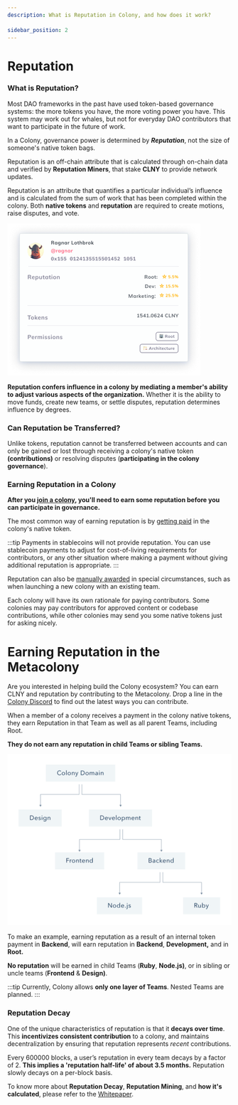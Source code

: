 ```yaml
---
description: What is Reputation in Colony, and how does it work?

sidebar_position: 2
---
```


# Reputation

### What is Reputation?

Most DAO frameworks in the past have used token-based governance systems: the more tokens you have, the more voting power you have. This system may work out for whales, but not for everyday DAO contributors that want to participate in the future of work. 

In a Colony, governance power is determined by ***Reputation***, not the size of someone's native token bags. 

Reputation is an off-chain attribute that is calculated through on-chain data and verified by **Reputation Miners**, that stake **CLNY** to provide network updates.

Reputation is an attribute that quantifies a particular individual’s influence and is calculated from the sum of work that has been completed within the colony. Both **native tokens** and **reputation** are required to create motions, raise disputes, and vote.

![](../assets/key-concepts/Frame-40.png)

**Reputation confers influence in a colony by mediating a member's ability to adjust various aspects of the organization.** Whether it is the ability to move funds, create new teams, or settle disputes, reputation determines influence by degrees.

### Can Reputation be Transferred?

Unlike tokens, reputation cannot be transferred between accounts and can only be gained or lost through receiving a colony's native token **(contributions)** or resolving disputes (**participating in the colony governance**).

### Earning Reputation in a Colony

**After you [join a colony](../../use/join-a-colony.md), you'll need to earn some reputation before you can participate in governance.**

The most common way of earning reputation is by [getting paid](../../use/making-payments/payments.md) in the colony's native token. 

:::tip
Payments in stablecoins will not provide reputation. You can use stablecoin payments to adjust for cost-of-living requirements for contributors, or any other situation where making a payment without giving additional reputation is appropriate. 
:::

Reputation can also be [manually awarded](../../use/reputation/award-reputation.md) in special circumstances, such as when launching a new colony with an existing team.

Each colony will have its own rationale for paying contributors. Some colonies may pay contributors for approved content or codebase contributions, while other colonies may send you some native tokens just for asking nicely.

# Earning Reputation in the Metacolony

Are you interested in helping build the Colony ecosystem? You can earn CLNY and reputation by contributing to the Metacolony. Drop a line in the [Colony Discord](https://discord.com/invite/feVZWwysqM) to find out the latest ways you can contribute.  

When a member of a colony receives a payment in the colony native tokens, they earn Reputation in that Team as well as all parent Teams, including Root.

**They do not earn any reputation in child Teams or sibling Teams.**

![Example of a colony structure.](../assets/key-concepts/domains_1-fcfb92e273169bc60b983c3a4f765839.png)

To make an example, earning reputation as a result of an internal token payment in **Backend**, will earn reputation in **Backend**, **Development,** and in **Root.**

**No reputation** will be earned in child Teams (**Ruby**, **Node.js)**, or in sibling or uncle teams (**Frontend** & **Design)**.

:::tip
Currently, Colony allows **only one layer of Teams**. Nested Teams are planned.
:::

### Reputation Decay

One of the unique characteristics of reputation is that it **decays over time**. This **incentivizes consistent contribution** to a colony, and maintains decentralization by ensuring that reputation represents _recent_ contributions.

Every 600000 blocks, a user’s reputation in every team decays by a factor of 2. **This implies a 'reputation half-life' of about 3.5 months.** Reputation slowly decays on a per-block basis.

To know more about **Reputation Decay**, **Reputation Mining**, and **how it's calculated**, please refer to the [Whitepaper](https://colony.io/whitepaper.pdf).


